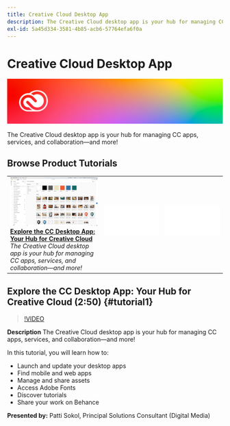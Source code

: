```yaml
---
title: Creative Cloud Desktop App
description: The Creative Cloud desktop app is your hub for managing CC apps, services, and collaboration—and more!
exl-id: 5a45d334-3581-4b85-acb6-57764efa6f0a
---
```

# Creative Cloud Desktop App

![Tutorial Hero Image](../assets/CCDA.jpg)

The Creative Cloud desktop app is your hub for managing CC apps, services, and collaboration—and more!

## Browse Product Tutorials

<table style="table-layout:fixed">
<tr>
 <td>
   <a href="creativeclouddesktopapp.md#tutorial1">
      <img alt="Explore the CC Desktop App: Your Hub for 
Creative Cloud" src="../assets/ccda_overview_sokol_thumbnail.jpg" />
   </a>
    <div>
   <a href="creativeclouddesktopapp.md#tutorial1"><strong>Explore the CC Desktop App: Your Hub for 
Creative Cloud</strong></a>
    </div>
    <em>The Creative Cloud desktop app is your hub for managing CC apps, services, and collaboration—and more!</em>
    <br>
  </td>
  <td>
    <img alt="Spacer" src="../assets/Whitespacer.png" />
    <div>
    <br>
  </td>
  <td>
    <img alt="Spacer" src="../assets/Whitespacer.png" />
    <div>
    <br>
  </td>
</tr>
</table>

## Explore the CC Desktop App: Your Hub for Creative Cloud (2:50) {#tutorial1}

>[!VIDEO](https://video.tv.adobe.com/v/327095?hidetitle=true)

**Description**
The Creative Cloud desktop app is your hub for managing CC apps, services, and collaboration—and more!

In this tutorial, you will learn how to:
* Launch and update your desktop apps
* Find mobile and web apps
* Manage and share assets
* Access Adobe Fonts
* Discover tutorials
* Share your work on Behance

**Presented by:**
Patti Sokol, Principal Solutions Consultant (Digital Media)
